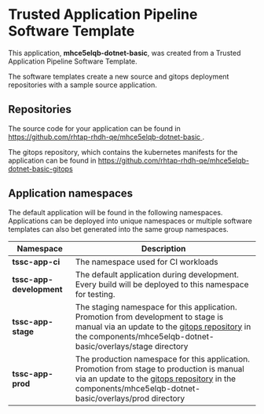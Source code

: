 # Trusted Application Pipeline Software Template

This application, **mhce5elqb-dotnet-basic**, was created from a Trusted Application Pipeline Software Template.

The software templates create a new source and gitops deployment repositories with a sample source application. 

## Repositories

The source code for your application can be found in [https://github.com/rhtap-rhdh-qe/mhce5elqb-dotnet-basic ](https://github.com/rhtap-rhdh-qe/mhce5elqb-dotnet-basic ).
 
The gitops repository, which contains the kubernetes manifests for the application can be found in 
[https://github.com/rhtap-rhdh-qe/mhce5elqb-dotnet-basic-gitops ](https://github.com/rhtap-rhdh-qe/mhce5elqb-dotnet-basic-gitops ) 

## Application namespaces 

The default application will be found in the following namespaces. Applications can be deployed into unique namespaces or multiple software templates can also bet generated into the same group namespaces.  

|  Namespace   |  Description   |  
| -------- | -------- |
| **tssc-app-ci** | The namespace used for CI workloads |
| **tssc-app-development** | The default application during development. Every build will be deployed to this namespace for testing. |
| **tssc-app-stage** | The staging namespace for this application. Promotion from development to stage is manual via an update to the [gitops repository](https://github.com/rhtap-rhdh-qe/mhce5elqb-dotnet-basic-gitops ) in the components/mhce5elqb-dotnet-basic/overlays/stage directory |
| **tssc-app-prod** | The production namespace for this application. Promotion from stage to production is manual via an update to the [gitops repository](https://github.com/rhtap-rhdh-qe/mhce5elqb-dotnet-basic-gitops ) in the components/mhce5elqb-dotnet-basic/overlays/prod directory |
